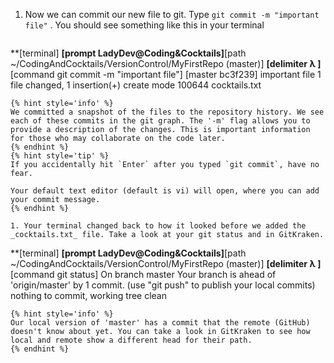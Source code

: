 1. Now we can commit our new file to git. Type `git commit -m "important file"` <i class="fa fa-share fa-rotate-180"></i>. You should see something like this in your terminal
   ```
**[terminal]
**[prompt LadyDev@Coding&Cocktails]**[path  ~/CodingAndCocktails/VersionControl/MyFirstRepo (master)]
**[delimiter λ ]**[command git commit -m "important file"]
[master bc3f239] important file
1 file changed, 1 insertion(+)
create mode 100644 cocktails.txt
   ```
  {% hint style='info' %}
We committed a snapshot of the files to the repository history. We see each of these commits in the git graph. The '-m' flag allows you to provide a description of the changes. This is important information for those who may collaborate on the code later.
   {% endhint %}
   {% hint style='tip' %}
If you accidentally hit `Enter` after you typed `git commit`, have no fear.

Your default text editor (default is vi) will open, where you can add your commit message.
   {% endhint %}

1. Your terminal changed back to how it looked before we added the _cocktails.txt_ file. Take a look at your git status and in GitKraken. 
   ```
**[terminal]
**[prompt LadyDev@Coding&Cocktails]**[path  ~/CodingAndCocktails/VersionControl/MyFirstRepo (master)]
**[delimiter λ ]**[command git status]
On branch master
Your branch is ahead of 'origin/master' by 1 commit.
(use "git push" to publish your local commits)
nothing to commit, working tree clean
   ```
  {% hint style='info' %}
Our local version of 'master' has a commit that the remote (GitHub) doesn't know about yet. You can take a look in GitKraken to see how local and remote show a different head for their path.
   {% endhint %}